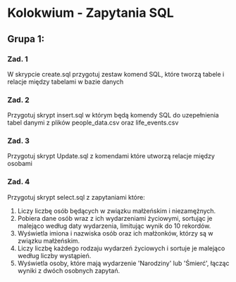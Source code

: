 # Kolokwium - Zapytania SQL

## Grupa 1:
### Zad. 1 
W skrypcie create.sql przygotuj zestaw komend SQL, które tworzą tabele i relacje między tabelami w bazie danych
### Zad. 2 
Przygotuj skrypt insert.sql w którym będą komendy SQL do uzepełnienia tabel danymi z plików people_data.csv oraz life_events.csv
### Zad. 3 
Przygotuj skrypt Update.sql z komendami które utworzą relacje między osobami
### Zad. 4 
Przygotuj skrypt select.sql z zapytaniami które:
1. Liczy liczbę osób będących w związku małżeńskim i niezamężnych. 
2. Pobiera dane osób wraz z ich wydarzeniami życiowymi, sortując je malejąco według daty wydarzenia, limitując wynik do 10 rekordów.
3. Wyświetla imiona i nazwiska osób oraz ich małżonków, którzy są w związku małżeńskim.
4. Liczy liczbę każdego rodzaju wydarzeń życiowych i sortuje je malejąco według liczby wystąpień. 
5. Wyświetla osoby, które mają wydarzenie 'Narodziny' lub 'Śmierć', łącząc wyniki z dwóch osobnych zapytań. 
